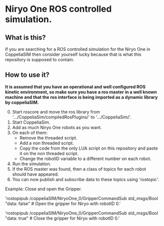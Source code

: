 # Niryo One ROS controlled simulation. 

## What is this?
If you are searching for a ROS controlled simulation for the Niryo One in CoppeliaSIM then consider yourself lucky because that is what this repository is supposed to contain. 

## How to use it?

**It is assumed that you have an operational and well configured ROS kinetic environment, so make sure you have a ros master in a well known machine and that the ros interface is being imported as a dynamic library by coppeliaSIM.**

0. Start roscore and move the ros library from '.../CoppeliaSim/compiledRosPlugins/' to '.../CoppeliaSim/'. 
1. Start CoppeliaSim. 
2. Add as much Niryo One robots as you want. 
3. On each of them:
    - Remove the threaded script.
    - Add a non threaded script. 
    - Copy the code from the only LUA script on this repository and paste it on the non threaded script. 
    - Change the robotID variable to a different number on each robot. 
4. Run the simulation. 
5. If the ROS master was found, then a class of topics for each robot should have appeared. 
6. You can now publish and subscribe data to these topics using 'rostopic'.

Example: Close and open the Gripper. 

'rostopipub /coppeliaSIM/NiryoOne_0/GripperCommandSub std_msgs/Bool "data: false" # Open the gripper for Niryo with robotID 0.'

'rostopipub /coppeliaSIM/NiryoOne_0/GripperCommandSub std_msgs/Bool "data: true" # Close the gripper for Niryo with robotID 0.'